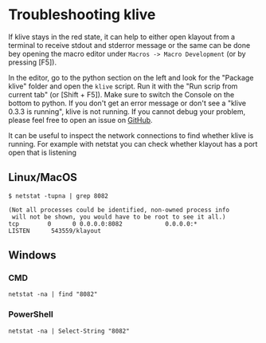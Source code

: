 # Troubleshooting klive

If klive stays in the red state, it can help to either open klayout from a terminal to receive stdout and stderror message or the same can be done
bey opening the macro editor under `Macros -> Macro Development` (or by pressing \[F5\]).

In the editor, go to the python section on the left and
look for the "Package klive" folder and open the `klive` script. Run it with the "Run scrip from current tab" (or \[Shift + F5\]).
Make sure to switch the Console on the bottom to python. If you don't get an error message or don't see a "klive 0.3.3 is running",
klive is not running. If you cannot debug your problem, please feel free to open an
issue on [GitHub](https://github.com/gdsfactory/klive/issues).

It can be useful to inspect the network connections to find whether klive is running. For example with netstat you can check whether klayout has a
port open that is listening

## Linux/MacOS

```
$ netstat -tupna | grep 8082
```
 
```
(Not all processes could be identified, non-owned process info
 will not be shown, you would have to be root to see it all.)
tcp        0      0 0.0.0.0:8082            0.0.0.0:*               LISTEN      543559/klayout 
```

## Windows

### CMD

```
netstat -na | find "8082"
```

### PowerShell

```
netstat -na | Select-String "8082"
```